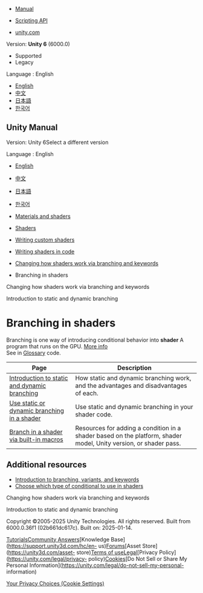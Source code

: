 [](https://docs.unity3d.com)

  * [Manual](../Manual/index.html)
  * [Scripting API](../ScriptReference/index.html)

  * [unity.com](https://unity.com/)

Version: **Unity 6** (6000.0)

  * Supported
  * Legacy

Language : English

  * [English](/Manual/shader-branching.html)
  * [中文](/cn/current/Manual/shader-branching.html)
  * [日本語](/ja/current/Manual/shader-branching.html)
  * [한국어](/kr/current/Manual/shader-branching.html)

[](https://docs.unity3d.com)

## Unity Manual

Version: Unity 6Select a different version

Language : English

  * [English](/Manual/shader-branching.html)
  * [中文](/cn/current/Manual/shader-branching.html)
  * [日本語](/ja/current/Manual/shader-branching.html)
  * [한국어](/kr/current/Manual/shader-branching.html)

  * [Materials and shaders](materials-and-shaders.html)
  * [Shaders](Shaders.html)
  * [Writing custom shaders](writing-custom-shaders.html)
  * [Writing shaders in code](shader-writing.html)
  * [Changing how shaders work via branching and keywords](SL-MultipleProgramVariants.html)
  * Branching in shaders

[](SL-MultipleProgramVariants.html)

Changing how shaders work via branching and keywords

[](shader-branching-introduction.html)

Introduction to static and dynamic branching

# Branching in shaders

Branching is one way of introducing conditional behavior into **shader** A
program that runs on the GPU. [More info](Shaders.html)  
See in [Glossary](Glossary.html#Shader) code.

Page | Description  
---|---  
[Introduction to static and dynamic branching](shader-branching-introduction.html) | How static and dynamic branching work, and the advantages and disadvantages of each.  
[Use static or dynamic branching in a shader](shader-branching-use.html) | Use static and dynamic branching in your shader code.  
[Branch in a shader via built-in macros](shader-branching-built-in-macros.html) | Resources for adding a condition in a shader based on the platform, shader model, Unity version, or shader pass.  
  
## Additional resources

  * [Introduction to branching, variants, and keywords](shader-conditionals-choose-a-type.html)
  * [Choose which type of conditional to use in shaders](shader-conditionals-choose-a-type.html)

[](SL-MultipleProgramVariants.html)

Changing how shaders work via branching and keywords

[](shader-branching-introduction.html)

Introduction to static and dynamic branching

Copyright ©2005-2025 Unity Technologies. All rights reserved. Built from
6000.0.36f1 (02b661dc617c). Built on: 2025-01-14.

[Tutorials](https://learn.unity.com/)[Community
Answers](https://answers.unity3d.com)[Knowledge
Base](https://support.unity3d.com/hc/en-
us)[Forums](https://forum.unity3d.com)[Asset Store](https://unity3d.com/asset-
store)[Terms of
use](https://docs.unity3d.com/Manual/TermsOfUse.html)[Legal](https://unity.com/legal)[Privacy
Policy](https://unity.com/legal/privacy-
policy)[Cookies](https://unity.com/legal/cookie-policy)[Do Not Sell or Share
My Personal Information](https://unity.com/legal/do-not-sell-my-personal-
information)

[Your Privacy Choices (Cookie Settings)](javascript:void\(0\);)

